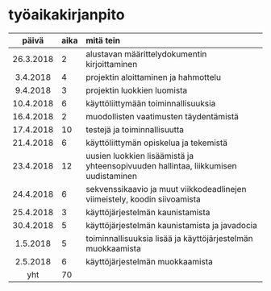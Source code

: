# työaikakirjanpito

| päivä | aika | mitä tein  |
| :----:|:-----| :-----|
| 26.3.2018 | 2 | alustavan määrittelydokumentin kirjoittaminen |
| 3.4.2018 | 4 | projektin aloittaminen ja hahmottelu |
| 9.4.2018 | 3 | projektin luokkien luomista |
| 10.4.2018 | 6 | käyttöliittymään toiminnallisuuksia |
| 16.4.2018 | 2 | muodollisten vaatimusten täydentämistä |
| 17.4.2018 | 10 | testejä ja toiminnallisuutta |
| 21.4.2018 | 6 | käyttöliittymän opiskelua ja tekemistä |
| 23.4.2018 | 12 | uusien luokkien lisäämistä ja yhteensopivuuden hallintaa, liikkumisen uudistaminen |
| 24.4.2018 | 6 | sekvenssikaavio ja muut viikkodeadlinejen viimeistely, koodin siivoamista |
| 25.4.2018 | 3 | käyttöjärjestelmän kaunistamista |
| 30.4.2018 | 5 | käyttöjärjestelmän kaunistamista ja javadocia |
| 1.5.2018 | 5 | toiminnallisuuksia lisää ja käyttöjärjestelmän muokkaamista |
| 2.5.2018 | 6 | käyttöjärjestelmän muokkaamista
| yht   | 70   | | 
